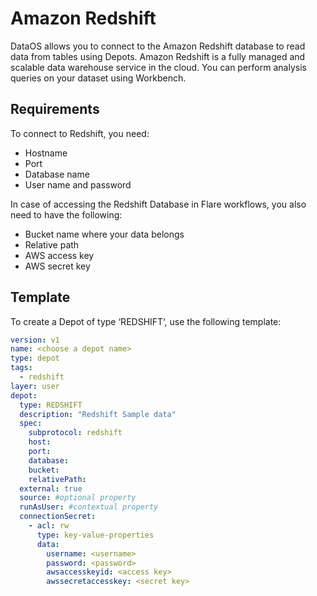 # **Amazon Redshift**

DataOS allows you to connect to the Amazon Redshift database to read data from tables using Depots. Amazon Redshift is a fully managed and scalable data warehouse service in the cloud. You can perform analysis queries on your dataset using Workbench.

## **Requirements**

To connect to Redshift, you need:

- Hostname
- Port
- Database name
- User name and password

In case of accessing the Redshift Database in Flare workflows, you also need to have the following:

- Bucket name where your data belongs
- Relative path
- AWS access key
- AWS secret key

## **Template**

To create a Depot of type ‘REDSHIFT‘, use the following template:

```yaml
version: v1
name: <choose a depot name>
type: depot
tags:
  - redshift
layer: user
depot:
  type: REDSHIFT
  description: "Redshift Sample data"
  spec:
    subprotocol: redshift
    host: 
    port: 
    database:
    bucket:     
    relativePath:
  external: true
  source: #optional property
  runAsUser: #contextual property
  connectionSecret:
    - acl: rw
      type: key-value-properties
      data:
        username: <username>
        password: <password>
        awsaccesskeyid: <access key>
        awssecretaccesskey: <secret key>
```